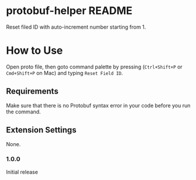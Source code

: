 # protobuf-helper README

Reset filed ID with auto-increment number starting from 1.

# How to Use

Open proto file, then goto command palette by pressing (`Ctrl+Shift+P` or `Cmd+Shift+P` on Mac) and typing `Reset Field ID`.

## Requirements

Make sure that there is no Protobuf syntax error in your code before you run the command.

## Extension Settings

None.

### 1.0.0

Initial release
